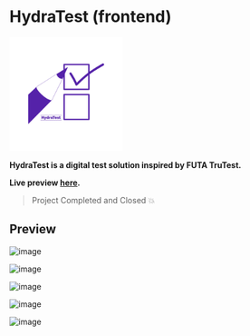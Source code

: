 # HydraTest (frontend)

<img src="public/assets/hydratest.png" height='200px' alt="Logo"/>

**HydraTest is a digital test solution inspired by FUTA TruTest.**

**Live preview [here](https://pp1.timmypelumy.dev).**

> Project Completed and Closed 💥




## Preview

![image](https://user-images.githubusercontent.com/82800805/219941957-3ef95e0d-d4bd-4aa3-a646-d0338cfe02a7.png)

![image](https://user-images.githubusercontent.com/82800805/219941975-9d590f2c-fc0b-48d9-810b-5434397d7c4d.png)

![image](https://user-images.githubusercontent.com/82800805/219941979-b7d2cd7e-223f-4b16-8416-f4f53033aea4.png)

![image](https://user-images.githubusercontent.com/82800805/219941983-34d1255f-91e8-4ef3-89c7-a28f4a5997d8.png)

![image](https://user-images.githubusercontent.com/82800805/219942164-5c5bb4d1-0423-4f53-934b-dbe0ffc57715.png)



